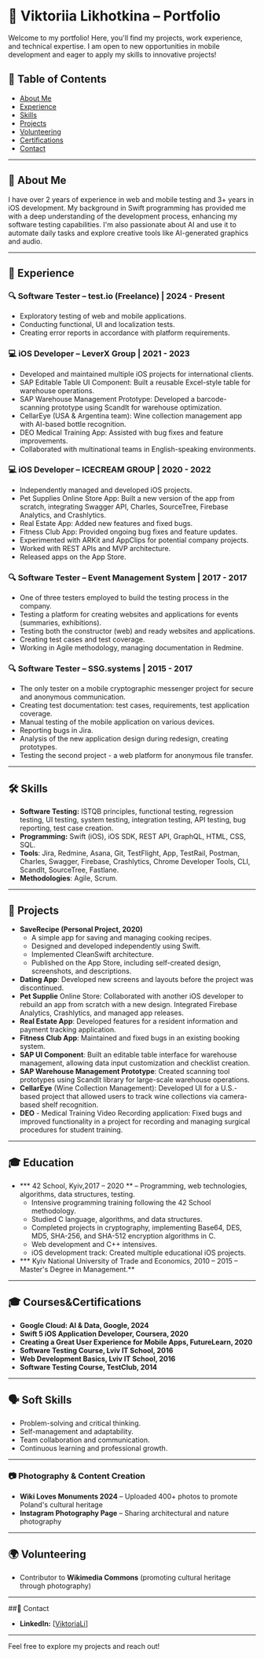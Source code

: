 # 📌 Viktoriia Likhotkina – Portfolio

Welcome to my portfolio! Here, you'll find my projects, work experience, and technical expertise. I am open to new opportunities in mobile development and eager to apply my skills to innovative projects!

## 📜 Table of Contents
- [About Me](#about-me)
- [Experience](#experience)
- [Skills](#skills)
- [Projects](#projects)
- [Volunteering](#volunteering)
- [Certifications](#certifications)
- [Contact](#contact)

---

## 🔹 About Me
I have over 2 years of experience in web and mobile testing and 3+ years in iOS development. My background in Swift programming has provided me with a deep understanding of the development process, enhancing my software testing capabilities. I'm also passionate about AI and use it to automate daily tasks and explore creative tools like AI-generated graphics and audio.

---

## 💼 Experience
### 🔍 Software Tester – test.io (Freelance) | 2024 - Present
- Exploratory testing of web and mobile applications.
- Conducting functional, UI and localization tests.
- Creating error reports in accordance with platform requirements.

### 💻 iOS Developer – LeverX Group | 2021 - 2023
- Developed and maintained multiple iOS projects for international clients.
- SAP Editable Table UI Component: Built a reusable Excel-style table for warehouse operations.
- SAP Warehouse Management Prototype: Developed a barcode-scanning prototype using ScandIt for warehouse optimization.
- CellarEye (USA & Argentina team): Wine collection management app with AI-based bottle recognition.
- DEO Medical Training App: Assisted with bug fixes and feature improvements.
- Collaborated with multinational teams in English-speaking environments.

### 💻 iOS Developer – ICECREAM GROUP | 2020 - 2022
- Independently managed and developed iOS projects.
- Pet Supplies Online Store App: Built a new version of the app from scratch, integrating Swagger API, Charles, SourceTree, Firebase Analytics, and Crashlytics.
- Real Estate App: Added new features and fixed bugs.
- Fitness Club App: Provided ongoing bug fixes and feature updates.
- Experimented with ARKit and AppClips for potential company projects.
- Worked with REST APIs and MVP architecture.
- Released apps on the App Store.

### 🔍 Software Tester – Event Management System | 2017 - 2017
- One of three testers employed to build the testing process in the company.
- Testing a platform for creating websites and applications for events (summaries, exhibitions).
- Testing both the constructor (web) and ready websites and applications.
- Creating test cases and test coverage.
- Working in Agile methodology, managing documentation in Redmine.

### 🔍 Software Tester – SSG.systems | 2015 - 2017
- The only tester on a mobile cryptographic messenger project for secure and anonymous communication.
- Creating test documentation: test cases, requirements, test application coverage.
- Manual testing of the mobile application on various devices.
- Reporting bugs in Jira.
- Analysis of the new application design during redesign, creating prototypes.
- Testing the second project - a web platform for anonymous file transfer.

---

## 🛠 Skills
- **Software Testing:** ISTQB principles, functional testing, regression testing, UI testing, system testing, integration testing, API testing, bug reporting, test case creation.
- **Programming:** Swift (iOS), iOS SDK, REST API, GraphQL, HTML, CSS, SQL.
- **Tools**: Jira, Redmine, Asana, Git, TestFlight, App, TestRail, Postman, Charles, Swagger, Firebase, Crashlytics, Chrome Developer Tools, CLI, ScandIt, SourceTree, Fastlane.
- **Methodologies**: Agile, Scrum.

---

## 🚀 Projects
- **SaveRecipe (Personal Project, 2020)**
  * A simple app for saving and managing cooking recipes.
  * Designed and developed independently using Swift.
  * Implemented CleanSwift architecture.
  * Published on the App Store, including self-created design, screenshots, and descriptions.
- **Dating App**: Developed new screens and layouts before the project was discontinued.
- **Pet Supplie** Online Store: Collaborated with another iOS developer to rebuild an app from scratch with a new design. Integrated Firebase Analytics, Crashlytics, and managed app releases.
- **Real Estate App**: Developed features for a resident information and payment tracking application.
- **Fitness Club App**: Maintained and fixed bugs in an existing booking system.
- **SAP UI Component**: Built an editable table interface for warehouse management, allowing data input customization and checklist creation.
- **SAP Warehouse Management Prototype**: Created scanning tool prototypes using ScandIt library for large-scale warehouse operations.
- **CellarEye** (Wine Collection Management): Developed UI for a U.S.-based project that allowed users to track wine collections via camera-based shelf recognition.
- **DEO** - Medical Training Video Recording application: Fixed bugs and improved functionality in a project for recording and managing surgical procedures for student training.

---

## 🎓 Education
- *** 42 School, Kyiv,2017 – 2020 ** – Programming, web technologies, algorithms, data structures, testing.
  * Intensive programming training following the 42 School methodology.
  * Studied C language, algorithms, and data structures.
  * Completed projects in cryptography, implementing Base64, DES, MD5, SHA-256, and SHA-512 encryption algorithms in C.
  * Web development and C++ intensives.
  * iOS development track: Created multiple educational iOS projects.
- *** Kyiv National University of Trade and Economics, 2010 – 2015 – Master's Degree in Management.**

---

## 🎓 Courses&Certifications
- **Google Cloud: AI & Data, Google, 2024**
- **Swift 5 iOS Application Developer, Coursera, 2020**
- **Creating a Great User Experience for Mobile Apps, FutureLearn, 2020**
- **Software Testing Course, Lviv IT School, 2016**
- **Web Development Basics, Lviv IT School, 2016**
- **Software Testing Course, TestClub, 2014**

---

## 🗣️ Soft Skills
- Problem-solving and critical thinking.
- Self-management and adaptability.
- Team collaboration and communication.
- Continuous learning and professional growth.

---

### 📷 Photography & Content Creation
- **Wiki Loves Monuments 2024** – Uploaded 400+ photos to promote Poland's cultural heritage
- **Instagram Photography Page** – Sharing architectural and nature photography

---

## 🌍 Volunteering
- Contributor to **Wikimedia Commons** (promoting cultural heritage through photography)

---

##📩 Contact
- **LinkedIn:** [[ViktoriaLi](https://www.linkedin.com/in/viktoriali/)]

---

Feel free to explore my projects and reach out!
